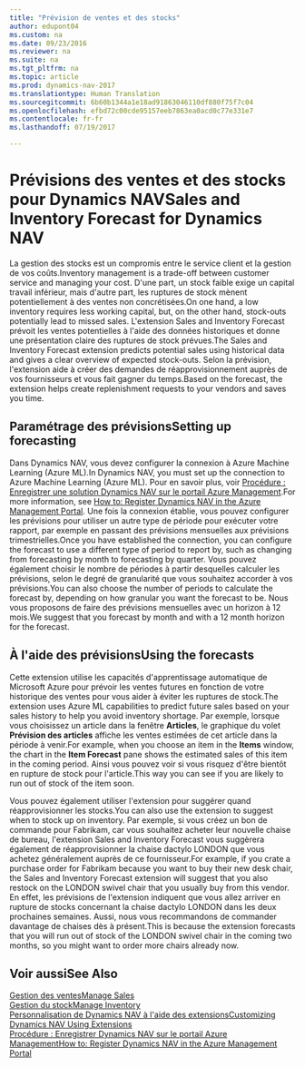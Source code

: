 ```yaml
---
title: "Prévision de ventes et des stocks"
author: edupont04
ms.custom: na
ms.date: 09/23/2016
ms.reviewer: na
ms.suite: na
ms.tgt_pltfrm: na
ms.topic: article
ms.prod: dynamics-nav-2017
ms.translationtype: Human Translation
ms.sourcegitcommit: 6b60b1344a1e18ad91863046110df880f75f7c04
ms.openlocfilehash: efbd72c00cde95157eeb7863ea0acd0c77e331e7
ms.contentlocale: fr-fr
ms.lasthandoff: 07/19/2017

---
```


# <a name="sales-and-inventory-forecast-for-dynamics-nav"></a><span data-ttu-id="de1ed-102">Prévisions des ventes et des stocks pour Dynamics NAV</span><span class="sxs-lookup"><span data-stu-id="de1ed-102">Sales and Inventory Forecast for Dynamics NAV</span></span>
<span data-ttu-id="de1ed-103">La gestion des stocks est un compromis entre le service client et la gestion de vos coûts.</span><span class="sxs-lookup"><span data-stu-id="de1ed-103">Inventory management is a trade-off between customer service and managing your cost.</span></span> <span data-ttu-id="de1ed-104">D'une part, un stock faible exige un capital travail inférieur, mais d'autre part, les ruptures de stock mènent potentiellement à des ventes non concrétisées.</span><span class="sxs-lookup"><span data-stu-id="de1ed-104">On one hand, a low inventory requires less working capital, but, on the other hand, stock-outs potentially lead to missed sales.</span></span> <span data-ttu-id="de1ed-105">L'extension Sales and Inventory Forecast prévoit les ventes potentielles à l'aide des données historiques et donne une présentation claire des ruptures de stock prévues.</span><span class="sxs-lookup"><span data-stu-id="de1ed-105">The Sales and Inventory Forecast extension predicts potential sales using historical data and gives a clear overview of expected stock-outs.</span></span> <span data-ttu-id="de1ed-106">Selon la prévision, l'extension aide à créer des demandes de réapprovisionnement auprès de vos fournisseurs et vous fait gagner du temps.</span><span class="sxs-lookup"><span data-stu-id="de1ed-106">Based on the forecast, the extension helps create replenishment requests to your vendors and saves you time.</span></span>  

## <a name="setting-up-forecasting"></a><span data-ttu-id="de1ed-107">Paramétrage des prévisions</span><span class="sxs-lookup"><span data-stu-id="de1ed-107">Setting up forecasting</span></span>
<span data-ttu-id="de1ed-108">Dans Dynamics NAV, vous devez configurer la connexion à Azure Machine Learning (Azure ML).</span><span class="sxs-lookup"><span data-stu-id="de1ed-108">In Dynamics NAV, you must set up the connection to Azure Machine Learning (Azure ML).</span></span> <span data-ttu-id="de1ed-109">Pour en savoir plus, voir [Procédure : Enregistrer une solution Dynamics NAV sur le portail Azure Management](ui-how-register-dynamics-nav-azure.md).</span><span class="sxs-lookup"><span data-stu-id="de1ed-109">For more information, see [How to: Register Dynamics NAV in the Azure Management Portal](ui-how-register-dynamics-nav-azure.md).</span></span> <span data-ttu-id="de1ed-110">Une fois la connexion établie, vous pouvez configurer les prévisions pour utiliser un autre type de période pour exécuter votre rapport, par exemple en passant des prévisions mensuelles aux prévisions trimestrielles.</span><span class="sxs-lookup"><span data-stu-id="de1ed-110">Once you have established the connection, you can configure the forecast to use a different type of period to report by, such as changing from forecasting by month to forecasting by quarter.</span></span> <span data-ttu-id="de1ed-111">Vous pouvez également choisir le nombre de périodes à partir desquelles calculer les prévisions, selon le degré de granularité que vous souhaitez accorder à vos prévisions.</span><span class="sxs-lookup"><span data-stu-id="de1ed-111">You can also choose the number of periods to calculate the forecast by, depending on how granular you want the forecast to be.</span></span> <span data-ttu-id="de1ed-112">Nous vous proposons de faire des prévisions mensuelles avec un horizon à 12 mois.</span><span class="sxs-lookup"><span data-stu-id="de1ed-112">We suggest that you forecast by month and with a 12 month horizon for the forecast.</span></span>  

## <a name="using-the-forecasts"></a><span data-ttu-id="de1ed-113">À l'aide des prévisions</span><span class="sxs-lookup"><span data-stu-id="de1ed-113">Using the forecasts</span></span>
<span data-ttu-id="de1ed-114">Cette extension utilise les capacités d'apprentissage automatique de Microsoft Azure pour prévoir les ventes futures en fonction de votre historique des ventes pour vous aider à éviter les ruptures de stock.</span><span class="sxs-lookup"><span data-stu-id="de1ed-114">The extension uses Azure ML capabilities to predict future sales based on your sales history to help you avoid inventory shortage.</span></span> <span data-ttu-id="de1ed-115">Par exemple, lorsque vous choisissez un article dans la fenêtre **Articles**, le graphique du volet **Prévision des articles** affiche les ventes estimées de cet article dans la période à venir.</span><span class="sxs-lookup"><span data-stu-id="de1ed-115">For example, when you choose an item in the **Items** window, the chart in the **Item Forecast** pane shows the estimated sales of this item in the coming period.</span></span> <span data-ttu-id="de1ed-116">Ainsi vous pouvez voir si vous risquez d'être bientôt en rupture de stock pour l'article.</span><span class="sxs-lookup"><span data-stu-id="de1ed-116">This way you can see if you are likely to run out of stock of the item soon.</span></span>  

<span data-ttu-id="de1ed-117">Vous pouvez également utiliser l'extension pour suggérer quand réapprovisionner les stocks.</span><span class="sxs-lookup"><span data-stu-id="de1ed-117">You can also use the extension to suggest when to stock up on inventory.</span></span> <span data-ttu-id="de1ed-118">Par exemple, si vous créez un bon de commande pour Fabrikam, car vous souhaitez acheter leur nouvelle chaise de bureau, l'extension Sales and Inventory Forecast vous suggèrera également de réapprovisionner la chaise dactylo LONDON que vous achetez généralement auprès de ce fournisseur.</span><span class="sxs-lookup"><span data-stu-id="de1ed-118">For example, if you crate a purchase order for Fabrikam because you want to buy their new desk chair, the Sales and Inventory Forecast extension will suggest that you also restock on the LONDON swivel chair that you usually buy from this vendor.</span></span> <span data-ttu-id="de1ed-119">En effet, les prévisions de l'extension indiquent que vous allez arriver en rupture de stocks concernant la chaise dactylo LONDON dans les deux prochaines semaines. Aussi, nous vous recommandons de commander davantage de chaises dès à présent.</span><span class="sxs-lookup"><span data-stu-id="de1ed-119">This is because the extension forecasts that you will run out of stock of the LONDON swivel chair in the coming two months, so you might want to order more chairs already now.</span></span>  

## <a name="see-also"></a><span data-ttu-id="de1ed-120">Voir aussi</span><span class="sxs-lookup"><span data-stu-id="de1ed-120">See Also</span></span>
[<span data-ttu-id="de1ed-121">Gestion des ventes</span><span class="sxs-lookup"><span data-stu-id="de1ed-121">Manage Sales</span></span>](sales-manage-sales.md)  
[<span data-ttu-id="de1ed-122">Gestion du stock</span><span class="sxs-lookup"><span data-stu-id="de1ed-122">Manage Inventory</span></span>](inventory-manage-inventory.md)  
[<span data-ttu-id="de1ed-123">Personnalisation de Dynamics NAV à l'aide des extensions</span><span class="sxs-lookup"><span data-stu-id="de1ed-123">Customizing Dynamics NAV Using Extensions</span></span>](ui-extensions.md)  
[<span data-ttu-id="de1ed-124">Procédure : Enregistrer Dynamics NAV sur le portail Azure Management</span><span class="sxs-lookup"><span data-stu-id="de1ed-124">How to: Register Dynamics NAV in the Azure Management Portal</span></span>](ui-how-register-dynamics-nav-azure.md)  

